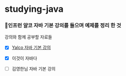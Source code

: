 # studying-java

### 🫡인프런 얄코 자바 기본 강의를 들으며 예제를 정리 한 것

강의와 함께 공부할 자료들
- [x] [Yalco 자바 기본 강의](https://www.inflearn.com/course/%EC%A0%9C%EB%8C%80%EB%A1%9C-%ED%8C%8C%EB%8A%94-%EC%9E%90%EB%B0%94)
- [x] 이것이 자바다
- [ ]  김영한님 자바 기본 강의 


